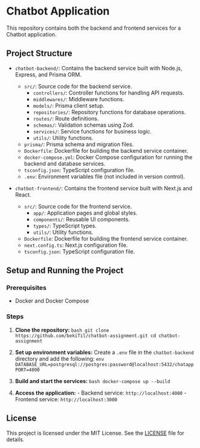 # Chatbot Application

This repository contains both the backend and frontend services for a Chatbot application.

## Project Structure

- `chatbot-backend/`: Contains the backend service built with Node.js, Express, and Prisma ORM.
    - `src/`: Source code for the backend service.
        - `controllers/`: Controller functions for handling API requests.
        - `middlewares/`: Middleware functions.
        - `models/`: Prisma client setup.
        - `repositories/`: Repository functions for database operations.
        - `routes/`: Route definitions.
        - `schemas/`: Validation schemas using Zod.
        - `services/`: Service functions for business logic.
        - `utils/`: Utility functions.
    - `prisma/`: Prisma schema and migration files.
    - `Dockerfile`: Dockerfile for building the backend service container.
    - `docker-compose.yml`: Docker Compose configuration for running the backend and database services.
    - `tsconfig.json`: TypeScript configuration file.
    - `.env`: Environment variables file (not included in version control).

- `chatbot-frontend/`: Contains the frontend service built with Next.js and React.
    - `src/`: Source code for the frontend service.
        - `app/`: Application pages and global styles.
        - `components/`: Reusable UI components.
        - `types/`: TypeScript types.
        - `utils/`: Utility functions.
    - `Dockerfile`: Dockerfile for building the frontend service container.
    - `next.config.ts`: Next.js configuration file.
    - `tsconfig.json`: TypeScript configuration file.

## Setup and Running the Project

### Prerequisites

- Docker and Docker Compose

### Steps

1. **Clone the repository:**
        ```bash
        git clone https://github.com/bekiTil/chatbot-assignment.git
        cd chatbot-assignment
        ```

2. **Set up environment variables:**
        Create a `.env` file in the `chatbot-backend` directory and add the following:
        ```env
        DATABASE_URL=postgresql://postgres:password@localhost:5432/chatapp
        PORT=4000
        ```

3. **Build and start the services:**
        ```bash
        docker-compose up --build
        ```

4. **Access the application:**
        - Backend service: `http://localhost:4000`
        - Frontend service: `http://localhost:3000`

## License

This project is licensed under the MIT License. See the [LICENSE](./LICENSE) file for details.
